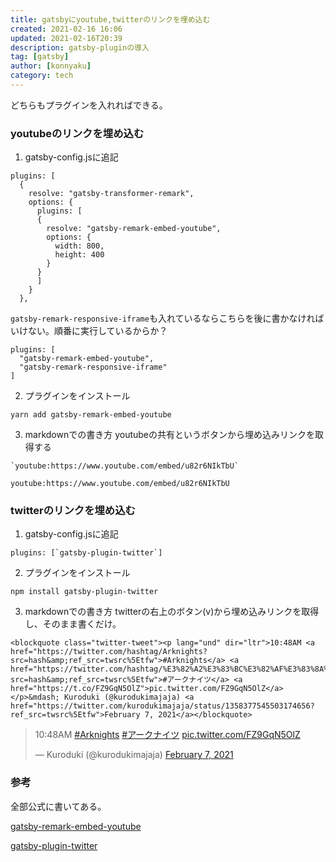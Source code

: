```yaml
---
title: gatsbyにyoutube,twitterのリンクを埋め込む
created: 2021-02-16 16:06
updated: 2021-02-16T20:39
description: gatsby-pluginの導入
tag: [gatsby]
author: [konnyaku]
category: tech
---
```


どちらもプラグインを入れればできる。

### youtubeのリンクを埋め込む

1. gatsby-config.jsに追記
```js:js
plugins: [      
  {
    resolve: "gatsby-transformer-remark",
    options: {
      plugins: [
      {
        resolve: "gatsby-remark-embed-youtube",
        options: {
          width: 800,
          height: 400
        }
      }
      ]
    }
  },
```
`gatsby-remark-responsive-iframe`も入れているならこちらを後に書かなければいけない。順番に実行しているからか？
```js:title=js
plugins: [
  "gatsby-remark-embed-youtube",
  "gatsby-remark-responsive-iframe"
]
```
2. プラグインをインストール
```bash:title=bash
yarn add gatsby-remark-embed-youtube
```

3. markdownでの書き方
youtubeの共有というボタンから埋め込みリンクを取得する
```md:title=md
`youtube:https://www.youtube.com/embed/u82r6NIkTbU`
```
`youtube:https://www.youtube.com/embed/u82r6NIkTbU`

### twitterのリンクを埋め込む


1. gatsby-config.jsに追記
```js:title=js
plugins: [`gatsby-plugin-twitter`]
```
2. プラグインをインストール
```shell:title=shell
npm install gatsby-plugin-twitter
```
3. markdownでの書き方
twitterの右上のボタン(v)から埋め込みリンクを取得し、そのまま書くだけ。
```md:title=md
<blockquote class="twitter-tweet"><p lang="und" dir="ltr">10:48AM <a href="https://twitter.com/hashtag/Arknights?src=hash&amp;ref_src=twsrc%5Etfw">#Arknights</a> <a href="https://twitter.com/hashtag/%E3%82%A2%E3%83%BC%E3%82%AF%E3%83%8A%E3%82%A4%E3%83%84?src=hash&amp;ref_src=twsrc%5Etfw">#アークナイツ</a> <a href="https://t.co/FZ9GqN5OlZ">pic.twitter.com/FZ9GqN5OlZ</a></p>&mdash; Kuroduki (@kurodukimajaja) <a href="https://twitter.com/kurodukimajaja/status/1358377545503174656?ref_src=twsrc%5Etfw">February 7, 2021</a></blockquote>
```
<blockquote class="twitter-tweet"><p lang="und" dir="ltr">10:48AM <a href="https://twitter.com/hashtag/Arknights?src=hash&amp;ref_src=twsrc%5Etfw">#Arknights</a> <a href="https://twitter.com/hashtag/%E3%82%A2%E3%83%BC%E3%82%AF%E3%83%8A%E3%82%A4%E3%83%84?src=hash&amp;ref_src=twsrc%5Etfw">#アークナイツ</a> <a href="https://t.co/FZ9GqN5OlZ">pic.twitter.com/FZ9GqN5OlZ</a></p>&mdash; Kuroduki (@kurodukimajaja) <a href="https://twitter.com/kurodukimajaja/status/1358377545503174656?ref_src=twsrc%5Etfw">February 7, 2021</a></blockquote>

### 参考
全部公式に書いてある。

[gatsby-remark-embed-youtube](https://www.gatsbyjs.com/plugins/gatsby-remark-embed-youtube/)

[gatsby-plugin-twitter](https://www.gatsbyjs.com/plugins/gatsby-plugin-twitter/)

